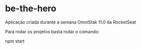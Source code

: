 # be-the-hero
Aplicação criada durante a semana OmniStak 11.0 da RocketSeat

Para rodar os projetos basta rodar o comando:

npm start
